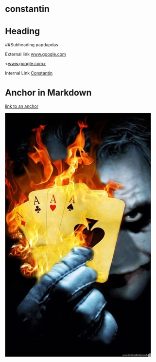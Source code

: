 # constantin
# Heading

##Subheading papdapdas


External link www.google.com

<www.google.com>


Internal Link [Constantin](../../../constantin)


# Anchor in Markdown

[link to an anchor](#anchor-in-markdown)


![image](images/jocker.jpg "icon")
